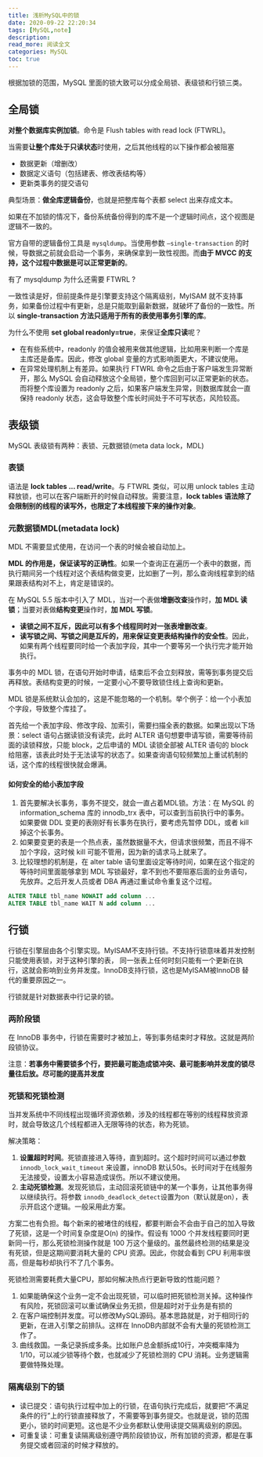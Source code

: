 ```yaml
---
title: 浅析MySQL中的锁
date: 2020-09-22 22:20:34
tags: [MySQL,note]
description: 
read_more: 阅读全文
categories: MySQL
toc: true
---
```



根据加锁的范围，MySQL 里面的锁大致可以分成全局锁、表级锁和行锁三类。

<!--more-->

## 全局锁

**对整个数据库实例加锁**。命令是 Flush tables with read lock (FTWRL)。

当需要**让整个库处于只读状态**时使用，之后其他线程的以下操作都会被阻塞

+  数据更新（增删改）
+ 数据定义语句（包括建表、修改表结构等）
+ 更新类事务的提交语句

典型场景：**做全库逻辑备份**，也就是把整库每个表都 select 出来存成文本。

如果在不加锁的情况下，备份系统备份得到的库不是一个逻辑时间点，这个视图是逻辑不一致的。

官方自带的逻辑备份工具是 ``mysqldump``。当使用参数 ``–single-transaction`` 的时候，导数据之前就会启动一个事务，来确保拿到一致性视图。而**由于 MVCC 的支持，这个过程中数据是可以正常更新的**。

有了 mysqldump 为什么还需要 FTWRL ?

一致性读是好，但前提条件是引擎要支持这个隔离级别，MyISAM 就不支持事务，如果备份过程中有更新，总是只能取到最新数据，就破坏了备份的一致性。所以 **single-transaction 方法只适用于所有的表使用事务引擎的库**。

为什么不使用 **set global readonly=true**，来保证**全库只读**呢？

+ 在有些系统中，readonly 的值会被用来做其他逻辑，比如用来判断一个库是主库还是备库。因此，修改 global 变量的方式影响面更大，不建议使用。
+ 在异常处理机制上有差异。如果执行 FTWRL 命令之后由于客户端发生异常断开，那么 MySQL 会自动释放这个全局锁，整个库回到可以正常更新的状态。而将整个库设置为 readonly 之后，如果客户端发生异常，则数据库就会一直保持 readonly 状态，这会导致整个库长时间处于不可写状态，风险较高。



## 表级锁

MySQL 表级锁有两种：表锁、元数据锁(meta data lock，MDL)

### 表锁

语法是 **lock tables ... read/write**。与 FTWRL 类似，可以用 unlock tables 主动释放锁，也可以在客户端断开的时候自动释放。需要注意，**lock tables 语法除了会限制别的线程的读写外，也限定了本线程接下来的操作对象**。

### 元数据锁MDL(metadata lock)

MDL 不需要显式使用，在访问一个表的时候会被自动加上。

**MDL 的作用是，保证读写的正确性**。如果一个查询正在遍历一个表中的数据，而执行期间另一个线程对这个表结构做变更，比如删了一列，那么查询线程拿到的结果跟表结构对不上，肯定是错误的。

在 MySQL 5.5 版本中引入了 MDL，当对一个表做**增删改查**操作时，**加 MDL 读锁**；当要对表做**结构变更**操作时，**加 MDL 写锁**。

+ **读锁之间不互斥，因此可以有多个线程同时对一张表增删改查**。
+ **读写锁之间、写锁之间是互斥的，用来保证变更表结构操作的安全性**。因此，如果有两个线程要同时给一个表加字段，其中一个要等另一个执行完才能开始执行。

事务中的 MDL 锁，在语句开始时申请，结束后不会立刻释放，需等到事务提交后再释放。表结构变更的时候，一定要小心不要导致锁住线上查询和更新。

MDL 锁是系统默认会加的，这是不能忽略的一个机制。举个例子：给一个小表加个字段，导致整个库挂了。

首先给一个表加字段、修改字段、加索引，需要扫描全表的数据。如果出现以下场景：select 语句占据读锁没有读完，此时 ALTER 语句想要申请写锁，需要等待前面的读锁释放，只能 block，之后申请的 MDL 读锁全部被 ALTER 语句的 block 给阻塞，该表此时处于无法读写的状态了。如果查询语句较频繁加上重试机制的话，这个库的线程很快就会爆满。

#### 如何安全的给小表加字段

1. 首先要解决长事务，事务不提交，就会一直占着MDL锁。方法：在 MySQL 的 information_schema 库的 innodb_trx 表中，可以查到当前执行中的事务。如果要做 DDL 变更的表刚好有长事务在执行，要考虑先暂停 DDL，或者 kill 掉这个长事务。
2. 如果要变更的表是一个热点表，虽然数据量不大，但请求很频繁，而且不得不加个字段，这时候 kill 可能不管用，因为新的请求马上就来了。
3. 比较理想的机制是，在 alter table 语句里面设定等待时间，如果在这个指定的等待时间里面能够拿到 MDL 写锁最好，拿不到也不要阻塞后面的业务语句，先放弃。之后开发人员或者 DBA 再通过重试命令重复这个过程。 

```sql
ALTER TABLE tbl_name NOWAIT add column ... 
ALTER TABLE tbl_name WAIT N add column ...
```



## 行锁

行锁在引擎层由各个引擎实现。MyISAM不支持行锁。不支持行锁意味着并发控制只能使用表锁，对于这种引擎的表， 同一张表上任何时刻只能有一个更新在执行，这就会影响到业务并发度。InnoDB支持行锁，这也是MyISAM被InnoDB 替代的重要原因之一。

行锁就是针对数据表中行记录的锁。

### 两阶段锁

在 InnoDB 事务中，行锁在需要时才被加上，等到事务结束时才释放。这就是两阶段锁协议。

注意：**若事务中需要锁多个行，要把最可能造成锁冲突、最可能影响并发度的锁尽量往后放。尽可能的提高并发度**

### 死锁和死锁检测

当并发系统中不同线程出现循环资源依赖，涉及的线程都在等别的线程释放资源时，就会导致这几个线程都进入无限等待的状态，称为死锁。

解决策略：

1. **设置超时时间**。死锁直接进入等待，直到超时。这个超时时间可以通过参数 ``innodb_lock_wait_timeout`` 来设置，innoDB 默认50s。长时间对于在线服务无法接受，设置太小容易造成误伤。所以不建议使用。
2. **主动死锁检测**。发现死锁后，主动回滚死锁链中的某一个事务，让其他事务得以继续执行。将参数 ``innodb_deadlock_detect``设置为on（默认就是on），表示开启这个逻辑。一般采用此方案。

方案二也有负担。每个新来的被堵住的线程，都要判断会不会由于自己的加入导致了死锁，这是一个时间复杂度是O(n) 的操作。假设有 1000 个并发线程要同时更新同一行，那么死锁检测操作就是 100 万这个量级的。虽然最终检测的结果是没有死锁，但是这期间要消耗大量的 CPU 资源。因此，你就会看到 CPU 利用率很高，但是每秒却执行不了几个事务。

死锁检测需要耗费大量CPU，那如何解决热点行更新导致的性能问题？

1. 如果能确保这个业务一定不会出现死锁，可以临时把死锁检测关掉。这种操作有风险，死锁回滚可以重试确保业务无损，但是超时对于业务是有损的
2. 在客户端控制并发度。可以修改MySQL源码。基本思路就是，对于相同行的更新，在进入引擎之前排队。这样在 InnoDB内部就不会有大量的死锁检测工作了。
3. 曲线救国。一条记录拆成多条。比如账户总金额拆成10行，冲突概率降为1/10，可以减少锁等待个数，也就减少了死锁检测的 CPU 消耗。业务逻辑需要做特殊处理。

### 隔离级别下的锁

+ 读已提交：语句执行过程中加上的行锁，在语句执行完成后，就要把“不满足条件的行”上的行锁直接释放了，不需要等到事务提交。也就是说，锁的范围更小，锁的时间更短。这也是不少业务都默认使用读提交隔离级别的原因。
+ 可重复读：可重复读隔离级别遵守两阶段锁协议，所有加锁的资源，都是在事务提交或者回滚的时候才释放的。
